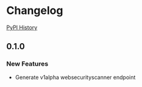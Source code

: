 # Changelog

[PyPI History][1]

[1]: https://pypi.org/project/google-cloud-websecurityscanner/#history

## 0.1.0

### New Features
- Generate v1alpha websecurityscanner endpoint

